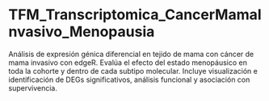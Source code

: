 # TFM_Transcriptomica_CancerMamaInvasivo_Menopausia
Análisis de expresión génica diferencial en tejido de mama con cáncer de mama invasivo con edgeR. Evalúa el efecto del estado menopáusico en toda la cohorte y dentro de cada subtipo molecular. Incluye visualización e identificación de DEGs significativos, análisis funcional y asociación con supervivencia.

